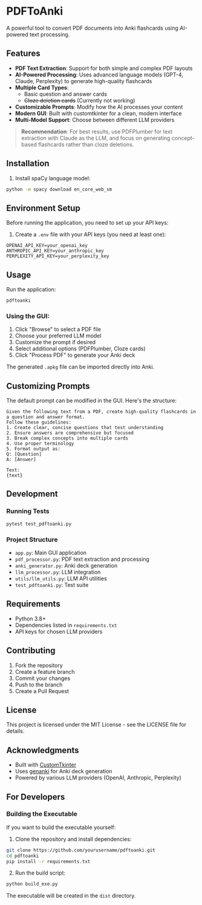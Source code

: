 # PDFToAnki

A powerful tool to convert PDF documents into Anki flashcards using AI-powered text processing.

## Features

- **PDF Text Extraction**: Support for both simple and complex PDF layouts
- **AI-Powered Processing**: Uses advanced language models (GPT-4, Claude, Perplexity) to generate high-quality flashcards
- **Multiple Card Types**: 
  - Basic question and answer cards
  - ~~Cloze deletion cards~~ (Currently not working)
- **Customizable Prompts**: Modify how the AI processes your content
- **Modern GUI**: Built with customtkinter for a clean, modern interface
- **Multi-Model Support**: Choose between different LLM providers

> **Recommendation**: For best results, use PDFPlumber for text extraction with Claude as the LLM, and focus on generating concept-based flashcards rather than cloze deletions.

## Installation

1. Install spaCy language model:
```bash
python -m spacy download en_core_web_sm
```

## Environment Setup

Before running the application, you need to set up your API keys:

1. Create a `.env` file with your API keys (you need at least one):
```
OPENAI_API_KEY=your_openai_key
ANTHROPIC_API_KEY=your_anthropic_key
PERPLEXITY_API_KEY=your_perplexity_key
```

## Usage

Run the application:
```bash
pdftoanki
```

### Using the GUI:
1. Click "Browse" to select a PDF file
2. Choose your preferred LLM model
3. Customize the prompt if desired
4. Select additional options (PDFPlumber, Cloze cards)
5. Click "Process PDF" to generate your Anki deck

The generated `.apkg` file can be imported directly into Anki.

## Customizing Prompts

The default prompt can be modified in the GUI. Here's the structure:
```
Given the following text from a PDF, create high-quality flashcards in a question and answer format.
Follow these guidelines:
1. Create clear, concise questions that test understanding
2. Ensure answers are comprehensive but focused
3. Break complex concepts into multiple cards
4. Use proper terminology
5. Format output as:
Q: [Question]
A: [Answer]

Text:
{text}
```

## Development

### Running Tests
```bash
pytest test_pdftoanki.py
```

### Project Structure
- `app.py`: Main GUI application
- `pdf_processor.py`: PDF text extraction and processing
- `anki_generator.py`: Anki deck generation
- `llm_processor.py`: LLM integration
- `utils/llm_utils.py`: LLM API utilities
- `test_pdftoanki.py`: Test suite

## Requirements

- Python 3.8+
- Dependencies listed in `requirements.txt`
- API keys for chosen LLM providers

## Contributing

1. Fork the repository
2. Create a feature branch
3. Commit your changes
4. Push to the branch
5. Create a Pull Request

## License

This project is licensed under the MIT License - see the LICENSE file for details.

## Acknowledgments

- Built with [CustomTkinter](https://github.com/TomSchimansky/CustomTkinter)
- Uses [genanki](https://github.com/kerrickstaley/genanki) for Anki deck generation
- Powered by various LLM providers (OpenAI, Anthropic, Perplexity)

## For Developers

### Building the Executable
If you want to build the executable yourself:

1. Clone the repository and install dependencies:
```bash
git clone https://github.com/yourusername/pdftoanki.git
cd pdftoanki
pip install -r requirements.txt
```

2. Run the build script:
```bash
python build_exe.py
```

The executable will be created in the `dist` directory. 